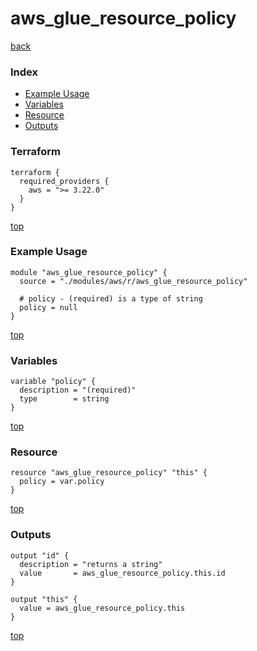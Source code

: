 # aws_glue_resource_policy
[back](../aws.md)
### Index
- [Example Usage](#example-usage)
- [Variables](#variables)
- [Resource](#resource)
- [Outputs](#outputs)
### Terraform
```hcl
terraform {
  required_providers {
    aws = ">= 3.22.0"
  }
}
```
[top](#index)
### Example Usage
```hcl
module "aws_glue_resource_policy" {
  source = "./modules/aws/r/aws_glue_resource_policy"

  # policy - (required) is a type of string
  policy = null
}
```
[top](#index)
### Variables
```hcl
variable "policy" {
  description = "(required)"
  type        = string
}
```
[top](#index)

### Resource
```hcl
resource "aws_glue_resource_policy" "this" {
  policy = var.policy
}
```
[top](#index)
### Outputs
```hcl
output "id" {
  description = "returns a string"
  value       = aws_glue_resource_policy.this.id
}

output "this" {
  value = aws_glue_resource_policy.this
}
```
[top](#index)
